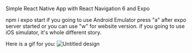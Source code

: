 Simple React Native App with React Navigation 6 and Expo

npm i
expo start
if you going to use Android Emulator press "a" after expo server started
or you can use "w" for website version.
if you going to use iOS simulator, it's whole different story.

Here is a gif for you:
![Untitled design](https://github.com/anildegirmenci/sample-app-react-native/assets/44087143/e92c3f49-4d3c-4109-b3ff-866022bcde40)

